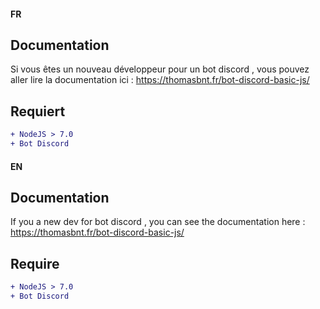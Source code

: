 
#### FR
## Documentation

Si vous êtes un nouveau développeur pour un bot discord , vous pouvez aller lire la documentation ici : 
https://thomasbnt.fr/bot-discord-basic-js/


## Requiert 

```diff
+ NodeJS > 7.0
+ Bot Discord 
```

#### EN
## Documentation

If you a new dev for bot discord , you can see the documentation here : 
https://thomasbnt.fr/bot-discord-basic-js/


## Require

```diff
+ NodeJS > 7.0
+ Bot Discord 
```
